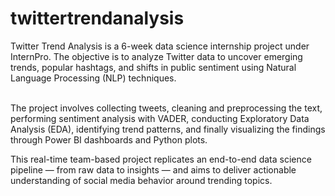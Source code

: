 # twittertrendanalysis
Twitter Trend Analysis is a 6-week data science internship project under InternPro. The objective is to analyze Twitter data to uncover emerging trends, popular hashtags, and shifts in public sentiment using Natural Language Processing (NLP) techniques.<br><br>

The project involves collecting tweets, cleaning and preprocessing the text, performing sentiment analysis with VADER, conducting Exploratory Data Analysis (EDA), identifying trend patterns, and finally visualizing the findings through Power BI dashboards and Python plots.<br>

This real-time team-based project replicates an end-to-end data science pipeline — from raw data to insights — and aims to deliver actionable understanding of social media behavior around trending topics.

